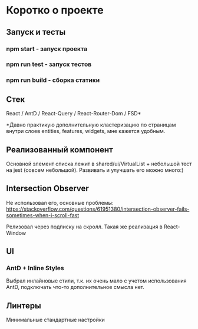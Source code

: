 # Коротко о проекте

## Запуск и тесты 

### npm start - запуск проекта
### npm run test - запуск тестов
### npm run build - сборка статики

## Стек

React / AntD / React-Query / React-Router-Dom / FSD*

*Давно практикую дополнительную кластеризацию по страницам внутри слоев entities, features, widgets, мне кажется удобным.

## Реализованный компонент

Основной элемент списка лежит в shared/ui/VirtualList + небольшой тест на jest (совсем небольшой).
Развивать и улучшать его можно много:)

## Intersection Observer

Не использовал его, основные проблемы: https://stackoverflow.com/questions/61951380/intersection-observer-fails-sometimes-when-i-scroll-fast

Релизовал через подписку на скролл. Такая же реализация в React-Window

## UI

### AntD + Inline Styles

Выбрал инлайновые стили, т.к. их очень мало с учетом использования AntD, подключать что-то
дополнительное смысла нет.

## Линтеры

Минимальные стандартные настройки
